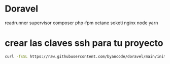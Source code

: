 # Doravel

readrunner
supervisor
composer
php-fpm
octane
soketi
nginx
node
yarn

# crear las claves ssh para tu proyecto

```bash
curl -fsSL https://raw.githubusercontent.com/byancode/doravel/main/init | bash
```
